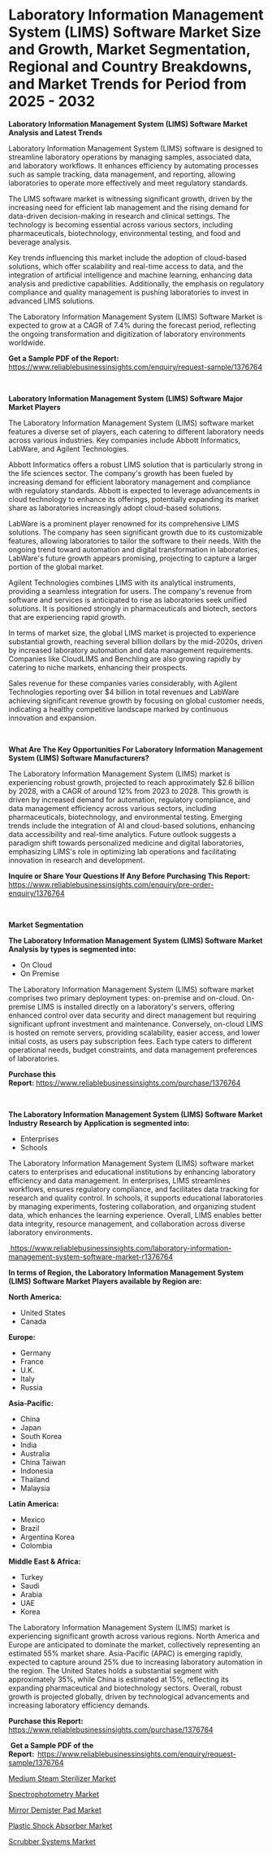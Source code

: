 <p><h1>Laboratory Information Management System (LIMS) Software Market Size and Growth, Market Segmentation, Regional and Country Breakdowns, and Market Trends for Period from 2025 -  2032</h1></p><p><strong>Laboratory Information Management System (LIMS) Software Market Analysis and Latest Trends</strong></p>
<p><p>Laboratory Information Management System (LIMS) software is designed to streamline laboratory operations by managing samples, associated data, and laboratory workflows. It enhances efficiency by automating processes such as sample tracking, data management, and reporting, allowing laboratories to operate more effectively and meet regulatory standards.</p><p>The LIMS software market is witnessing significant growth, driven by the increasing need for efficient lab management and the rising demand for data-driven decision-making in research and clinical settings. The technology is becoming essential across various sectors, including pharmaceuticals, biotechnology, environmental testing, and food and beverage analysis. </p><p>Key trends influencing this market include the adoption of cloud-based solutions, which offer scalability and real-time access to data, and the integration of artificial intelligence and machine learning, enhancing data analysis and predictive capabilities. Additionally, the emphasis on regulatory compliance and quality management is pushing laboratories to invest in advanced LIMS solutions. </p><p>The Laboratory Information Management System (LIMS) Software Market is expected to grow at a CAGR of 7.4% during the forecast period, reflecting the ongoing transformation and digitization of laboratory environments worldwide.</p></p>
<p><strong>Get a Sample PDF of the Report:&nbsp;</strong> <a href="https://www.reliablebusinessinsights.com/enquiry/request-sample/1376764?utm_campaign=3116&utm_medium=2&utm_source=Github&utm_content=ia&utm_term=28032025&utm_id=laboratory-information-management-system-lims-software">https://www.reliablebusinessinsights.com/enquiry/request-sample/1376764</a></p>
<p>&nbsp;</p>
<p><strong>Laboratory Information Management System (LIMS) Software Major Market Players</strong></p>
<p><p>The Laboratory Information Management System (LIMS) software market features a diverse set of players, each catering to different laboratory needs across various industries. Key companies include Abbott Informatics, LabWare, and Agilent Technologies. </p><p>Abbott Informatics offers a robust LIMS solution that is particularly strong in the life sciences sector. The company's growth has been fueled by increasing demand for efficient laboratory management and compliance with regulatory standards. Abbott is expected to leverage advancements in cloud technology to enhance its offerings, potentially expanding its market share as laboratories increasingly adopt cloud-based solutions.</p><p>LabWare is a prominent player renowned for its comprehensive LIMS solutions. The company has seen significant growth due to its customizable features, allowing laboratories to tailor the software to their needs. With the ongoing trend toward automation and digital transformation in laboratories, LabWare's future growth appears promising, projecting to capture a larger portion of the global market.</p><p>Agilent Technologies combines LIMS with its analytical instruments, providing a seamless integration for users. The company's revenue from software and services is anticipated to rise as laboratories seek unified solutions. It is positioned strongly in pharmaceuticals and biotech, sectors that are experiencing rapid growth.</p><p>In terms of market size, the global LIMS market is projected to experience substantial growth, reaching several billion dollars by the mid-2020s, driven by increased laboratory automation and data management requirements. Companies like CloudLIMS and Benchling are also growing rapidly by catering to niche markets, enhancing their prospects.</p><p>Sales revenue for these companies varies considerably, with Agilent Technologies reporting over $4 billion in total revenues and LabWare achieving significant revenue growth by focusing on global customer needs, indicating a healthy competitive landscape marked by continuous innovation and expansion.</p></p>
<p>&nbsp;</p>
<p><strong>What Are The Key Opportunities For Laboratory Information Management System (LIMS) Software Manufacturers?</strong></p>
<p><p>The Laboratory Information Management System (LIMS) market is experiencing robust growth, projected to reach approximately $2.6 billion by 2028, with a CAGR of around 12% from 2023 to 2028. This growth is driven by increased demand for automation, regulatory compliance, and data management efficiency across various sectors, including pharmaceuticals, biotechnology, and environmental testing. Emerging trends include the integration of AI and cloud-based solutions, enhancing data accessibility and real-time analytics. Future outlook suggests a paradigm shift towards personalized medicine and digital laboratories, emphasizing LIMS's role in optimizing lab operations and facilitating innovation in research and development.</p></p>
<p><strong>Inquire or Share Your Questions If Any Before Purchasing This Report:</strong> <a href="https://www.reliablebusinessinsights.com/enquiry/pre-order-enquiry/1376764?utm_campaign=3116&utm_medium=2&utm_source=Github&utm_content=ia&utm_term=28032025&utm_id=laboratory-information-management-system-lims-software">https://www.reliablebusinessinsights.com/enquiry/pre-order-enquiry/1376764</a></p>
<p>&nbsp;</p>
<p><strong>Market Segmentation</strong></p>
<p><strong>The Laboratory Information Management System (LIMS) Software Market Analysis by types is segmented into:</strong></p>
<p><ul><li>On Cloud</li><li>On Premise</li></ul></p>
<p><p>The Laboratory Information Management System (LIMS) software market comprises two primary deployment types: on-premise and on-cloud. On-premise LIMS is installed directly on a laboratory's servers, offering enhanced control over data security and direct management but requiring significant upfront investment and maintenance. Conversely, on-cloud LIMS is hosted on remote servers, providing scalability, easier access, and lower initial costs, as users pay subscription fees. Each type caters to different operational needs, budget constraints, and data management preferences of laboratories.</p></p>
<p><strong>Purchase this Report:&nbsp;</strong><a href="https://www.reliablebusinessinsights.com/purchase/1376764?utm_campaign=3116&utm_medium=2&utm_source=Github&utm_content=ia&utm_term=28032025&utm_id=laboratory-information-management-system-lims-software">https://www.reliablebusinessinsights.com/purchase/1376764</a></p>
<p>&nbsp;</p>
<p><strong>The Laboratory Information Management System (LIMS) Software Market Industry Research by Application is segmented into:</strong></p>
<p><ul><li>Enterprises</li><li>Schools</li></ul></p>
<p><p>The Laboratory Information Management System (LIMS) software market caters to enterprises and educational institutions by enhancing laboratory efficiency and data management. In enterprises, LIMS streamlines workflows, ensures regulatory compliance, and facilitates data tracking for research and quality control. In schools, it supports educational laboratories by managing experiments, fostering collaboration, and organizing student data, which enhances the learning experience. Overall, LIMS enables better data integrity, resource management, and collaboration across diverse laboratory environments.</p></p>
<p><a href="https://www.reliablebusinessinsights.com/laboratory-information-management-system-software-market-r1376764?utm_campaign=3116&utm_medium=2&utm_source=Github&utm_content=ia&utm_term=28032025&utm_id=laboratory-information-management-system-lims-software">&nbsp;https://www.reliablebusinessinsights.com/laboratory-information-management-system-software-market-r1376764</a></p>
<p><strong>In terms of Region, the Laboratory Information Management System (LIMS) Software Market Players available by Region are:</strong></p>
<p>
    <p> <strong> North America: </strong>
        <ul>
            <li>United States</li>
            <li>Canada</li>
        </ul>
        </p> 
    <p> <strong> Europe: </strong>
        <ul>
            <li>Germany</li>
            <li>France</li>
            <li>U.K.</li>
            <li>Italy</li>
            <li>Russia</li>
        </ul>
        </p> 
    <p> <strong> Asia-Pacific: </strong>
        <ul>
            <li>China</li>
            <li>Japan</li>
            <li>South Korea</li>
            <li>India</li>
            <li>Australia</li>
            <li>China Taiwan</li>
            <li>Indonesia</li>
            <li>Thailand</li>
            <li>Malaysia</li>
        </ul>
        </p> 
    <p> <strong> Latin America: </strong>
        <ul>
            <li>Mexico</li>
            <li>Brazil</li>
            <li>Argentina Korea</li>
            <li>Colombia</li>
        </ul>
        </p> 
    <p> <strong> Middle East & Africa: </strong>
        <ul>
            <li>Turkey</li>
            <li>Saudi</li>
            <li>Arabia</li>
            <li>UAE</li>
            <li>Korea</li>
        </ul>
    </p>
    </p>
<p><p>The Laboratory Information Management System (LIMS) market is experiencing significant growth across various regions. North America and Europe are anticipated to dominate the market, collectively representing an estimated 55% market share. Asia-Pacific (APAC) is emerging rapidly, expected to capture around 25% due to increasing laboratory automation in the region. The United States holds a substantial segment with approximately 35%, while China is estimated at 15%, reflecting its expanding pharmaceutical and biotechnology sectors. Overall, robust growth is projected globally, driven by technological advancements and increasing laboratory efficiency demands.</p></p>
<p><strong>Purchase this Report: </strong><a href="https://www.reliablebusinessinsights.com/purchase/1376764?utm_campaign=3116&utm_medium=2&utm_source=Github&utm_content=ia&utm_term=28032025&utm_id=laboratory-information-management-system-lims-software">https://www.reliablebusinessinsights.com/purchase/1376764</a></p>
<p>&nbsp;<strong>Get a Sample PDF of the Report:&nbsp;&nbsp;</strong><a href="https://www.reliablebusinessinsights.com/enquiry/request-sample/1376764?utm_campaign=3116&utm_medium=2&utm_source=Github&utm_content=ia&utm_term=28032025&utm_id=laboratory-information-management-system-lims-software">https://www.reliablebusinessinsights.com/enquiry/request-sample/1376764</a></p>
<p><strong></strong></p>
<p><p><a href="https://www.linkedin.com/pulse/medium-steam-sterilizer-market-size-expected-grow-cagr-fl7tf?utm_campaign=3116&utm_medium=2&utm_source=Github&utm_content=ia&utm_term=28032025&utm_id=laboratory-information-management-system-lims-software">Medium Steam Sterilizer Market</a></p><p><a href="https://www.linkedin.com/pulse/thorough-examination-global-spectrophotometry-market-size-rs1kf?utm_campaign=3116&utm_medium=2&utm_source=Github&utm_content=ia&utm_term=28032025&utm_id=laboratory-information-management-system-lims-software">Spectrophotometry Market</a></p><p><a href="https://www.linkedin.com/pulse/mirror-demister-pad-market-size-analysis-2025-2032-deployment-w9vhf?utm_campaign=3116&utm_medium=2&utm_source=Github&utm_content=ia&utm_term=28032025&utm_id=laboratory-information-management-system-lims-software">Mirror Demister Pad Market</a></p><p><a href="https://www.linkedin.com/pulse/from-2025-2032-industryrevenue-generation-current-cagr53as-jlkhf?utm_campaign=3116&utm_medium=2&utm_source=Github&utm_content=ia&utm_term=28032025&utm_id=laboratory-information-management-system-lims-software">Plastic Shock Absorber Market</a></p><p><a href="https://www.linkedin.com/pulse/future-revenue-market-insights-scrubber-systems-industry-129-cagr-zybcf?utm_campaign=3116&utm_medium=2&utm_source=Github&utm_content=ia&utm_term=28032025&utm_id=laboratory-information-management-system-lims-software">Scrubber Systems Market</a></p></p>